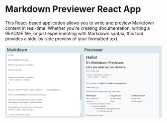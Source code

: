 # Markdown Previewer React App

This React-based application allows you to write and preview Markdown content in real-time. Whether you're creating documentation, writing a README file, or just experimenting with Markdown syntax, this tool provides a side-by-side preview of your formatted text.

![Screenshot](/screenshot.png)